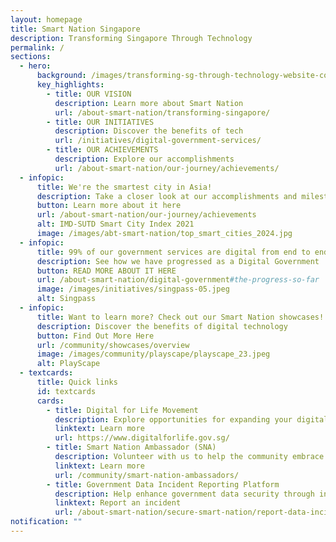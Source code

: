 ```yaml
---
layout: homepage
title: Smart Nation Singapore
description: Transforming Singapore Through Technology
permalink: /
sections:
  - hero:
      background: /images/transforming-sg-through-technology-website-cover-road.jpg
      key_highlights:
        - title: OUR VISION
          description: Learn more about Smart Nation
          url: /about-smart-nation/transforming-singapore/
        - title: OUR INITIATIVES
          description: Discover the benefits of tech
          url: /initiatives/digital-government-services/
        - title: OUR ACHIEVEMENTS
          description: Explore our accomplishments
          url: /about-smart-nation/our-journey/achievements/
  - infopic:
      title: We're the smartest city in Asia!
      description: Take a closer look at our accomplishments and milestones
      button: Learn more about it here
      url: /about-smart-nation/our-journey/achievements
      alt: IMD-SUTD Smart City Index 2021
      image: /images/abt-smart-nation/top_smart_cities_2024.jpg
  - infopic:
      title: 99% of our government services are digital from end to end!
      description: See how we have progressed as a Digital Government
      button: READ MORE ABOUT IT HERE
      url: /about-smart-nation/digital-government#the-progress-so-far
      image: /images/initiatives/singpass-05.jpeg
      alt: Singpass
  - infopic:
      title: Want to learn more? Check out our Smart Nation showcases!
      description: Discover the benefits of digital technology
      button: Find Out More Here
      url: /community/showcases/overview
      image: /images/community/playscape/playscape_23.jpeg
      alt: PlayScape
  - textcards:
      title: Quick links
      id: textcards
      cards:
        - title: Digital for Life Movement
          description: Explore opportunities for expanding your digital skills.
          linktext: Learn more
          url: https://www.digitalforlife.gov.sg/
        - title: Smart Nation Ambassador (SNA)
          description: Volunteer with us to help the community embrace digital technologies.
          linktext: Learn more
          url: /community/smart-nation-ambassadors/
        - title: Government Data Incident Reporting Platform
          description: Help enhance government data security through incident reporting.
          linktext: Report an incident
          url: /about-smart-nation/secure-smart-nation/report-data-incident/
notification: ""
---
```

